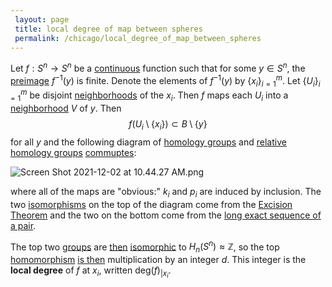 ```yaml
---
 layout: page
 title: local degree of map between spheres
 permalink: /chicago/local_degree_of_map_between_spheres
---
```

Let $f:S^n\to S^n$ be a [continuous](https://defsmath.github.io/DefsMath/classification_of_group_homomorphisms_Z_to_G) function such that for some $y\in S^n$, the [preimage](https://defsmath.github.io/DefsMath/continuous) $f^{-1}(y)$ is finite. Denote the elements of $f^{-1}(y)$ by $\{x_i\}_{i=1}^m$. Let $\{U_i\}_{i=1}^m$ be disjoint [neighborhoods](https://defsmath.github.io/DefsMath/preimage) of the $x_i$. Then $f$ maps each $U_i$ into a [neighborhood](https://defsmath.github.io/DefsMath/neighborhood) $V$ of $y$. Then $$f(U_i \setminus \{x_i\}) \subset B\setminus \{y\}$$ for all $y$ and the following diagram of [homology groups](https://defsmath.github.io/DefsMath/neighborhood) and [relative homology groups](https://defsmath.github.io/DefsMath/homology_group) [commuptes](https://defsmath.github.io/DefsMath/relative_homology_groups):

![Screen Shot 2021-12-02 at 10.44.27 AM.png](https://defsmath.github.io/DefsMath/commutative_diagram)

where all of the maps are "obvious:" $k_i$ and $p_i$ are induced by inclusion. The two [isomorphisms](https://defsmath.github.io/DefsMath/group_homomorphism) on the top of the diagram come from the [Excision Theorem](https://defsmath.github.io/DefsMath/Excision_Theorem) and the two on the bottom come from the [long exact sequence of a pair](https://defsmath.github.io/DefsMath/long_exact_sequence_of_a_pair).

The top two [groups](https://defsmath.github.io/DefsMath/group) are [then](https://defsmath.github.io/DefsMath/reduced_homology_of_the_sphere) [isomorphic](https://defsmath.github.io/DefsMath/###################isomorphic) to $H_n(S^n) \approx\mathbb Z$, so the top [homomorphism](https://defsmath.github.io/DefsMath/###################homomorphism) [is then](https://defsmath.github.io/DefsMath/classification_of_group_homomorphisms_Z_to_G) multiplication by an integer $d$. This integer is the **local degree** of $f$ at $x_i$, written $\text{deg}(f)_{|x_i}$.

